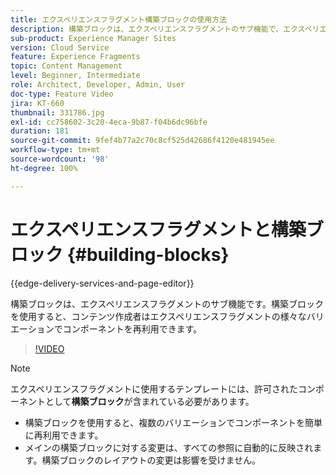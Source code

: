 ```yaml
---
title: エクスペリエンスフラグメント構築ブロックの使用方法
description: 構築ブロックは、エクスペリエンスフラグメントのサブ機能で、エクスペリエンスフラグメントのバリエーションをまたいでオーサリング済みのコンポーネントの再利用を可能にします。
sub-product: Experience Manager Sites
version: Cloud Service
feature: Experience Fragments
topic: Content Management
level: Beginner, Intermediate
role: Architect, Developer, Admin, User
doc-type: Feature Video
jira: KT-660
thumbnail: 331786.jpg
exl-id: cc758602-3c20-4eca-9b87-f04b6dc96bfe
duration: 181
source-git-commit: 9fef4b77a2c70c8cf525d42686f4120e481945ee
workflow-type: tm+mt
source-wordcount: '98'
ht-degree: 100%

---
```


# エクスペリエンスフラグメントと構築ブロック {#building-blocks}

{{edge-delivery-services-and-page-editor}}

構築ブロックは、エクスペリエンスフラグメントのサブ機能です。構築ブロックを使用すると、コンテンツ作成者はエクスペリエンスフラグメントの様々なバリエーションでコンポーネントを再利用できます。

>[!VIDEO](https://video.tv.adobe.com/v/331786?quality=12&learn=on)

>[!NOTE]
>
> エクスペリエンスフラグメントに使用するテンプレートには、許可されたコンポーネントとして&#x200B;**構築ブロック**&#x200B;が含まれている必要があります。

* 構築ブロックを使用すると、複数のバリエーションでコンポーネントを簡単に再利用できます。
* メインの構築ブロックに対する変更は、すべての参照に自動的に反映されます。構築ブロックのレイアウトの変更は影響を受けません。
